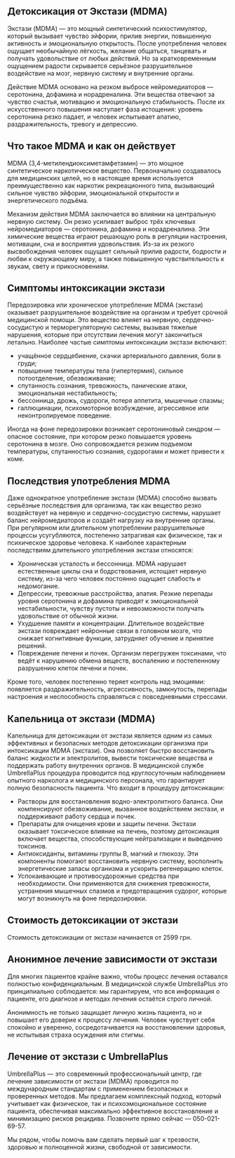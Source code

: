 
## Детоксикация от Экстази (MDMA)

Экстази (MDMA) — это мощный синтетический психостимулятор, который вызывает чувство эйфории, прилив энергии, повышенную активность и эмоциональную открытость. После употребления человек ощущает необычайную лёгкость, желание общаться, танцевать и получать удовольствие от любых действий. Но за кратковременным ощущением радости скрывается серьёзное разрушительное воздействие на мозг, нервную систему и внутренние органы.

Действие MDMA основано на резком выбросе нейромедиаторов — серотонина, дофамина и норадреналина. Эти вещества отвечают за чувство счастья, мотивацию и эмоциональную стабильность. После их искусственного повышения наступает фаза истощения: уровень серотонина резко падает, и человек испытывает апатию, раздражительность, тревогу и депрессию.

## Что такое MDMA и как он действует

MDMA (3,4-метилендиоксиметамфетамин) — это мощное синтетическое наркотическое вещество. Первоначально создавалось для медицинских целей, но в настоящее время используется преимущественно как наркотик рекреационного типа, вызывающий сильное чувство эйфории, эмоциональной открытости и энергетического подъёма.

Механизм действия MDMA заключается во влиянии на центральную нервную систему. Он резко усиливает выброс трёх ключевых нейромедиаторов — серотонина, дофамина и норадреналина. Эти химические вещества играют решающую роль в регуляции настроения, мотивации, сна и восприятия удовольствия. Из-за их резкого высвобождения человек ощущает сильный прилив радости, бодрости и любви к окружающему миру, а также повышенную чувствительность к звукам, свету и прикосновениям.

## Симптомы интоксикации экстази

Передозировка или хроническое употребление MDMA (экстази) оказывает разрушительное воздействие на организм и требует срочной медицинской помощи. Это вещество влияет на нервную, сердечно-сосудистую и терморегуляторную системы, вызывая тяжелые нарушения, которые при отсутствии лечения могут закончиться летально. Наиболее частые симптомы интоксикации экстази включают:

* учащённое сердцебиение, скачки артериального давления, боли в груди;
* повышение температуры тела (гипертермия), сильное потоотделение, обезвоживание;
* спутанность сознания, тревожность, панические атаки, эмоциональная нестабильность;
* бессонница, дрожь, судороги, потеря аппетита, мышечные спазмы;
* галлюцинации, психомоторное возбуждение, агрессивное или неконтролируемое поведение.

Иногда на фоне передозировки возникает серотониновый синдром — опасное состояние, при котором резко повышается уровень серотонина в мозге. Оно сопровождается резким подъемом температуры, спутанностью сознания, судорогами и может привести к коме.

## Последствия употребления MDMA

Даже однократное употребление экстази (MDMA) способно вызвать серьёзные последствия для организма, так как вещество резко воздействует на нервную и сердечно-сосудистую системы, нарушает баланс нейромедиаторов и создаёт нагрузку на внутренние органы. При регулярном или длительном употреблении разрушительные процессы усугубляются, постепенно затрагивая как физическое, так и психическое здоровье человека. К наиболее характерным последствиям длительного употребления экстази относятся:

* Хроническая усталость и бессонница. MDMA нарушает естественные циклы сна и бодрствования, истощает нервную систему, из-за чего человек постоянно ощущает слабость и недомогание.
* Депрессии, тревожные расстройства, апатия. Резкие перепады уровня серотонина и дофамина приводят к эмоциональной нестабильности, чувству пустоты и невозможности получать удовольствие от обычной жизни.
* Ухудшение памяти и концентрации. Длительное воздействие экстази повреждает нейронные связи в головном мозге, что снижает когнитивные функции, затрудняет обучение и принятие решений.
* Повреждение печени и почек. Организм перегружен токсинами, что ведёт к нарушению обмена веществ, воспалению и постепенному разрушению клеток печени и почек.

Кроме того, человек постепенно теряет контроль над эмоциями: появляется раздражительность, агрессивность, замкнутость, перепады настроения и неспособность справляться с повседневными стрессами.

## Капельница от экстази (MDMA)

Капельница для детоксикации от экстази является одним из самых эффективных и безопасных методов детоксикации организма при интоксикации MDMA (экстази). Она позволяет быстро восстановить баланс жидкости и электролитов, вывести токсические вещества и поддержать работу внутренних органов. В медицинской службе UmbrellaPlus процедура проводится под круглосуточным наблюдением опытного нарколога и медицинского персонала, что гарантирует полную безопасность пациента. Что входит в процедуру детоксикации:

* Растворы для восстановления водно-электролитного баланса. Они компенсируют обезвоживание, вызванное воздействием экстази, и поддерживают работу сердца и почек.
* Препараты для очищения крови и защиты печени. Экстази оказывает токсическое влияние на печень, поэтому детоксикация включает вещества, способствующие нейтрализации и выведению токсинов.
* Антиоксиданты, витамины группы B, магний и глюкозу. Эти компоненты помогают восстановить нервную систему, восполнить энергетические запасы организма и ускорить регенерацию клеток.
* Успокаивающие и противосудорожные средства при необходимости. Они применяются для снижения тревожности, устранения мышечных спазмов и предотвращения судорог, которые могут возникнуть на фоне передозировки.

## Стоимость детоксикации от экстази

Стоимость детоксикации от экстази начинается от 2599 грн.

## Анонимное лечение зависимости от экстази

Для многих пациентов крайне важно, чтобы процесс лечения оставался полностью конфиденциальным. В медицинской службе UmbrellaPlus это принципиально соблюдается: мы гарантируем, что вся информация о пациенте, его диагнозе и методах лечения остаётся строго личной.

Анонимность не только защищает личную жизнь пациента, но и повышает его доверие к процессу лечения. Человек чувствует себя спокойно и уверенно, сосредотачивается на восстановлении здоровья, не испытывая страха осуждения или стигмы.

## Лечение от экстази с UmbrellaPlus

UmbrellaPlus — это современный профессиональный центр, где лечение зависимости от экстази (MDMA) проводится по международным стандартам с применением безопасных и проверенных методов. Мы предлагаем комплексный подход, который учитывает как физическое, так и психоэмоциональное состояние пациента, обеспечивая максимально эффективное восстановление и минимизацию рисков рецидива. Позвоните прямо сейчас — 050-021-69-57.

Мы рядом, чтобы помочь вам сделать первый шаг к трезвости, здоровью и полноценной жизни, свободной от зависимости.
